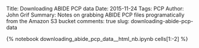 Title: Downloading ABIDE PCP data
Date: 2015-11-24
Tags: PCP
Author: John Grif
Summary: Notes on grabbing ABIDE PCP files programatically from the Amazon S3 bucket
comments: true
slug: downloading-abide-pcp-data

{% notebook downloading_abide_pcp_data__html_nb.ipynb cells[1:-2] %}
